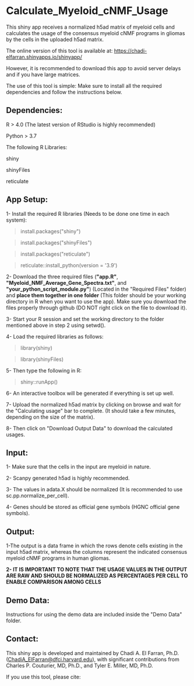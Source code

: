 # Calculate_Myeloid_cNMF_Usage
This shiny app receives a normalized h5ad matrix of myeloid cells and calculates the usage of the consensus myeloid cNMF programs in gliomas by the cells in the uploaded h5ad matrix.


The online version of this tool is available at: 
https://chadi-elfarran.shinyapps.io/shinyapp/

However, it is recommended to download this app to avoid server delays and if you have large matrices.

The use of this tool is simple: Make sure to install all the required dependencies and follow the instructions below.

## Dependencies:
R > 4.0 (The latest version of RStudio is highly recommended)

Python > 3.7

The following R Libraries:

shiny

shinyFiles

reticulate

## App Setup:

1- Install the required R libraries (Needs to be done one time in each system):

>install.packages("shiny")

>install.packages("shinyFiles")

>install.packages("reticulate")

>reticulate::install_python(version = '3.9')


2- Download the three required files (**"app.R"**, **"Myeloid_NMF_Average_Gene_Spectra.txt"**, and **"your_python_script_module.py"**) (Located in the "Required Files" folder) and **place them together in one folder** (This folder should be your working directory in R when you want to use the app).  Make sure you download the files properly through github (DO NOT right click on the file to download it).   


3- Start your R session and set the working directory to the folder mentioned above in step 2 using setwd().


4- Load the required libraries as follows:

>library(shiny)

>library(shinyFiles)


5- Then type the following in R:

>shiny::runApp()


6- An interactive toolbox will be generated if everything is set up well.


7- Upload the normalized h5ad matrix by clicking on browse and wait for the "Calculating usage" bar to complete. (It should take a few minutes, depending on the size of the matrix).


8- Then click on "Download Output Data" to download the calculated usages.

## Input:

1- Make sure that the cells in the input are myeloid in nature.

2- Scanpy generated h5ad is highly recommended.

3- The values in adata.X should be normalized (It is recommended to use sc.pp.normalize_per_cell).

4- Genes should be stored as official gene symbols (HGNC official gene symbols).


## Output:

1-The output is a data frame in which the rows denote cells existing in the input h5ad matrix, whereas the columns represent the indicated consensus myeloid cNMF programs in human gliomas.

**2- IT IS IMPORTANT TO NOTE THAT THE USAGE VALUES IN THE OUTPUT ARE RAW AND SHOULD BE NORMALIZED AS PERCENTAGES PER CELL TO ENABLE COMPARISON AMONG CELLS**

## Demo Data:

Instructions for using the demo data are included inside the "Demo Data" folder.

## Contact:

This shiny app is developed and maintained by Chadi A. El Farran, Ph.D. (ChadiA_ElFarran@dfci.harvard.edu), with significant contributions from Charles P. Couturier, MD, Ph.D., and Tyler E. Miller, MD, Ph.D.

If you use this tool, please cite:





